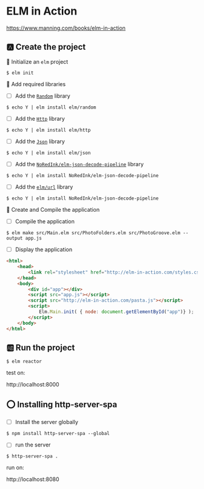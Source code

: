 # ELM in Action

https://www.manning.com/books/elm-in-action


## :a: Create the project

:round_pushpin: Initialize an `elm` project

```
$ elm init
```

:round_pushpin: Add required libraries

- [ ] Add the [`Random`](https://package.elm-lang.org/packages/elm/random/latest/) library

```
$ echo Y | elm install elm/random
```

- [ ] Add the [`Http`](https://package.elm-lang.org/packages/elm/http/latest/) library

```
$ echo Y | elm install elm/http
```

- [ ] Add the [`Json`](https://package.elm-lang.org/packages/elm/json/latest/) library

```
$ echo Y | elm install elm/json 
```

- [ ] Add the [`NoRedInk/elm-json-decode-pipeline`](https://package.elm-lang.org/packages/NoRedInk/elm-json-decode-pipeline/latest) library


```
$ echo Y | elm install NoRedInk/elm-json-decode-pipeline
```

- [ ] Add the [`elm/url`](https://package.elm-lang.org/packages/elm/url/latest/Url) library


```
$ echo Y | elm install NoRedInk/elm-json-decode-pipeline
```

:round_pushpin:  Create and Compile the application

- [ ] Compile the application

```
$ elm make src/Main.elm src/PhotoFolders.elm src/PhotoGroove.elm --output app.js
```

- [ ] Display the application

```html
<html>
    <head>
        <link rel="stylesheet" href="http://elm-in-action.com/styles.css">
    </head>
    <body>
        <div id="app"></div>
        <script src="app.js"></script>
        <script src="http://elm-in-action.com/pasta.js"></script>
        <script>
            Elm.Main.init( { node: document.getElementById("app")} );
        </script>
    </body>
</html>
```


## :ab: Run the project

```
$ elm reactor
```

test on:

http://localhost:8000

## :o: Installing http-server-spa

- [ ] Install the server globally

```
$ npm install http-server-spa --global
```

- [ ] run the server

```
$ http-server-spa .
```

run on:

http://localhost:8080
